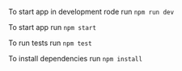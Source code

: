 To start app in development rode run `npm run dev`

To start app run `npm start`

To run tests run `npm test`

To install dependencies run `npm install`
